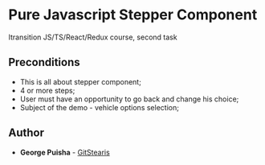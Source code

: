 # Pure Javascript Stepper Component

Itransition JS/TS/React/Redux course, second task

## Preconditions

* This is all about stepper component;
* 4 or more steps;
* User must have an opportunity to go back and change his choice;
* Subject of the demo - vehicle options selection;

## Author

* **George Puisha** - [GitStearis](https://github.com/GitStearis)
